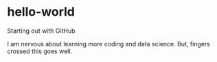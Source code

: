 # hello-world
Starting out with GitHub

I am nervous about learning more coding and data science.
But, fingers crossed this goes well.
